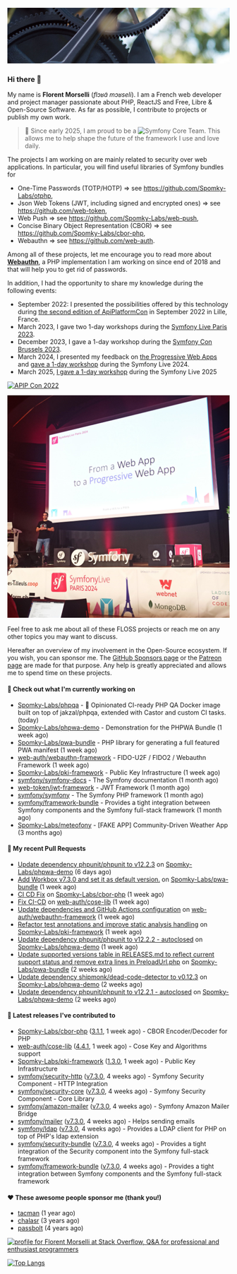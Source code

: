 ![Cover image](1.webp)

### Hi there 👋

My name is **Florent Morselli** (*flɔʁɑ̃ mɔʁseli*). I am a French web developer and project manager passionate about PHP, ReactJS and Free, Libre & Open-Source Software.
As far as possible, I contribute to projects or publish my own work.

> 🧡 Since early 2025, I am proud to be a ![Symfony Core Team](https://img.shields.io/badge/Symfony-Core%20Team-orange?style=flat-square&logo=symfony).
> This allows me to help shape the future of the framework I use and love daily.

The projects I am working on are mainly related to security over web applications. In particular, you will find useful libraries of Symfony bundles for
* One-Time Passwords (TOTP/HOTP) => see https://github.com/Spomky-Labs/otphp,
* Json Web Tokens (JWT, including signed and encrypted ones) => see https://github.com/web-token,
* Web Push => see https://github.com/Spomky-Labs/web-push,
* Concise Binary Object Representation (CBOR) => see https://github.com/Spomky-Labs/cbor-php,
* Webauthn => see https://github.com/web-auth.

Among all of these projects, let me encourage you to read more about [**Webauthn**](https://github.com/web-auth), a PHP implementation I am working on since end of 2018 and that will help you to get rid of passwords.

In addition, I had the opportunity to share my knowledge during the following events:

* September 2022: I presented the possibilities offered by this technology during [the second edition of ApiPlatformCon](https://youtu.be/Y2_0omg1CFk) in September 2022 in Lille, France.
* March 2023, I gave two 1-day workshops during the [Symfony Live Paris 2023](https://live.symfony.com/2023-paris/workshop/maximiser-la-securite-de-vos-applications-avec-le-bundle-security).
* December 2023, I gave a 1-day workshop during the [Symfony Con Brussels 2023](https://live.symfony.com/2023-brussels-con/workshop/road-to-safer-applications).
* March 2024, I presented my feedback on [the Progressive Web Apps](https://live.symfony.com/2024-paris/schedule/de-web-app-a-progressive-web-app) and [gave a 1-day workshop](https://live.symfony.com/2024-paris/workshop#securite-amelioree-et-webauthn-avec-symfony-2) during the Symfony Live 2024.
* March 2025, [I gave a 1-day workshop](https://live.symfony.com/2025-paris/) during the Symfony Live 2025

[![APIP Con 2022](https://user-images.githubusercontent.com/1091072/191684778-b9e26104-038d-45c2-a1b3-287233d15ecc.jpg)](https://api-platform.com/con/2022/conferences/webauthn-se-debarrasser-des-mots-de-passe-definitivement/)

[![Symfony Live 2024](Symfony%20Live%202024.png)](https://symfony.com/blog/symfonylive-paris-2024-from-web-app-to-progressive-web-app)


Feel free to ask me about all of these FLOSS projects or reach me on any other topics you may want to discuss.

Hereafter an overview of my involvement in the Open-Source ecosystem.
If you wish, you can sponsor me. The [GitHub Sponsors page](https://github.com/sponsors/Spomky/) or the [Patreon page](https://www.patreon.com/FlorentMorselli) are made for that purpose. Any help is greatly appreciated and allows me to spend time on these projects.

#### 👷 Check out what I'm currently working on

- [Spomky-Labs/phpqa](https://github.com/Spomky-Labs/phpqa) - 🐘 Opinionated CI-ready PHP QA Docker image built on top of jakzal/phpqa, extended with Castor and custom CI tasks. (today)
- [Spomky-Labs/phpwa-demo](https://github.com/Spomky-Labs/phpwa-demo) - Demonstration for the PHPWA Bundle (1 week ago)
- [Spomky-Labs/pwa-bundle](https://github.com/Spomky-Labs/pwa-bundle) - PHP library for generating a full featured PWA manifest (1 week ago)
- [web-auth/webauthn-framework](https://github.com/web-auth/webauthn-framework) - FIDO-U2F / FIDO2 / Webauthn Framework (1 week ago)
- [Spomky-Labs/pki-framework](https://github.com/Spomky-Labs/pki-framework) - Public Key Infrastructure (1 week ago)
- [symfony/symfony-docs](https://github.com/symfony/symfony-docs) - The Symfony documentation (1 month ago)
- [web-token/jwt-framework](https://github.com/web-token/jwt-framework) - JWT Framework (1 month ago)
- [symfony/symfony](https://github.com/symfony/symfony) - The Symfony PHP framework (1 month ago)
- [symfony/framework-bundle](https://github.com/symfony/framework-bundle) - Provides a tight integration between Symfony components and the Symfony full-stack framework (1 month ago)
- [Spomky-Labs/meteofony](https://github.com/Spomky-Labs/meteofony) - [FAKE APP] Community-Driven Weather App (3 months ago)

#### 🔨 My recent Pull Requests

- [Update dependency phpunit/phpunit to v12.2.3](https://github.com/Spomky-Labs/phpwa-demo/pull/118) on [Spomky-Labs/phpwa-demo](https://github.com/Spomky-Labs/phpwa-demo) (6 days ago)
- [Add Workbox v7.3.0 and set it as default version.](https://github.com/Spomky-Labs/pwa-bundle/pull/318) on [Spomky-Labs/pwa-bundle](https://github.com/Spomky-Labs/pwa-bundle) (1 week ago)
- [CI CD Fix](https://github.com/Spomky-Labs/cbor-php/pull/80) on [Spomky-Labs/cbor-php](https://github.com/Spomky-Labs/cbor-php) (1 week ago)
- [Fix CI-CD](https://github.com/web-auth/cose-lib/pull/100) on [web-auth/cose-lib](https://github.com/web-auth/cose-lib) (1 week ago)
- [Update dependencies and GitHub Actions configuration](https://github.com/web-auth/webauthn-framework/pull/723) on [web-auth/webauthn-framework](https://github.com/web-auth/webauthn-framework) (1 week ago)
- [Refactor test annotations and improve static analysis handling](https://github.com/Spomky-Labs/pki-framework/pull/67) on [Spomky-Labs/pki-framework](https://github.com/Spomky-Labs/pki-framework) (1 week ago)
- [Update dependency phpunit/phpunit to v12.2.2 - autoclosed](https://github.com/Spomky-Labs/phpwa-demo/pull/117) on [Spomky-Labs/phpwa-demo](https://github.com/Spomky-Labs/phpwa-demo) (1 week ago)
- [Update supported versions table in RELEASES.md to reflect current support status and remove extra lines in PreloadUrl.php](https://github.com/Spomky-Labs/pwa-bundle/pull/316) on [Spomky-Labs/pwa-bundle](https://github.com/Spomky-Labs/pwa-bundle) (2 weeks ago)
- [Update dependency shipmonk/dead-code-detector to v0.12.3](https://github.com/Spomky-Labs/phpwa-demo/pull/116) on [Spomky-Labs/phpwa-demo](https://github.com/Spomky-Labs/phpwa-demo) (2 weeks ago)
- [Update dependency phpunit/phpunit to v12.2.1 - autoclosed](https://github.com/Spomky-Labs/phpwa-demo/pull/115) on [Spomky-Labs/phpwa-demo](https://github.com/Spomky-Labs/phpwa-demo) (2 weeks ago)

#### 🔭 Latest releases I've contributed to

- [Spomky-Labs/cbor-php](https://github.com/Spomky-Labs/cbor-php) ([3.1.1](https://github.com/Spomky-Labs/cbor-php/releases/tag/3.1.1), 1 week ago) - CBOR Encoder/Decoder for PHP
- [web-auth/cose-lib](https://github.com/web-auth/cose-lib) ([4.4.1](https://github.com/web-auth/cose-lib/releases/tag/4.4.1), 1 week ago) - Cose Key and Algorithms support
- [Spomky-Labs/pki-framework](https://github.com/Spomky-Labs/pki-framework) ([1.3.0](https://github.com/Spomky-Labs/pki-framework/releases/tag/1.3.0), 1 week ago) - Public Key Infrastructure
- [symfony/security-http](https://github.com/symfony/security-http) ([v7.3.0](https://github.com/symfony/security-http/releases/tag/v7.3.0), 4 weeks ago) - Symfony Security Component - HTTP Integration
- [symfony/security-core](https://github.com/symfony/security-core) ([v7.3.0](https://github.com/symfony/security-core/releases/tag/v7.3.0), 4 weeks ago) - Symfony Security Component - Core Library
- [symfony/amazon-mailer](https://github.com/symfony/amazon-mailer) ([v7.3.0](https://github.com/symfony/amazon-mailer/releases/tag/v7.3.0), 4 weeks ago) - Symfony Amazon Mailer Bridge
- [symfony/mailer](https://github.com/symfony/mailer) ([v7.3.0](https://github.com/symfony/mailer/releases/tag/v7.3.0), 4 weeks ago) - Helps sending emails
- [symfony/ldap](https://github.com/symfony/ldap) ([v7.3.0](https://github.com/symfony/ldap/releases/tag/v7.3.0), 4 weeks ago) - Provides a LDAP client for PHP on top of PHP&#39;s ldap extension
- [symfony/security-bundle](https://github.com/symfony/security-bundle) ([v7.3.0](https://github.com/symfony/security-bundle/releases/tag/v7.3.0), 4 weeks ago) - Provides a tight integration of the Security component into the Symfony full-stack framework
- [symfony/framework-bundle](https://github.com/symfony/framework-bundle) ([v7.3.0](https://github.com/symfony/framework-bundle/releases/tag/v7.3.0), 4 weeks ago) - Provides a tight integration between Symfony components and the Symfony full-stack framework

#### ❤️ These awesome people sponsor me (thank you!)

- [tacman](https://github.com/tacman) (1 year ago)
- [chalasr](https://github.com/chalasr) (3 years ago)
- [passbolt](https://github.com/passbolt) (4 years ago)

<a href="https://stackoverflow.com/users/2157818/florent-morselli"><img src="https://stackoverflow.com/users/flair/2157818.png" width="208" height="58" alt="profile for Florent Morselli at Stack Overflow, Q&amp;A for professional and enthusiast programmers" title="profile for Florent Morselli at Stack Overflow, Q&amp;A for professional and enthusiast programmers"></a>

[![Top Langs](https://wakatime.com/share/@Spomky/aa41d408-c524-4a5f-936d-0b9446698abd.svg)](https://wakatime.com/@Spomky)
